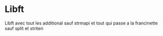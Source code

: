 # Libft
Libft avec tout les additional sauf strmapi et tout qui passe a la francinette sauf split et striteri
